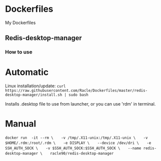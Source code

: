 # Dockerfiles
My Dockerfiles


## Redis-desktop-manager

### How to use
# Automatic
Linux installation/update: 
`curl https://raw.githubusercontent.com/Racle/Dockerfiles/master/redis-desktop-manager/install.sh | sudo bash`

Installs .desktop file to use from launcher, or you can use 'rdm' in terminal.

# Manual

`docker run  -it --rm \`
`   -v /tmp/.X11-unix:/tmp/.X11-unix \`
`   -v $HOME/.rdm:/root/.rdm \`
`   -e DISPLAY \`
`   --device /dev/dri \`
`   -e SSH_AUTH_SOCK \`
`   -v $SSH_AUTH_SOCK:$SSH_AUTH_SOCK \`
`   --name redis-desktop-manager \`
`   racle90/redis-desktop-manager`
